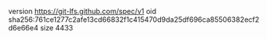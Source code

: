 version https://git-lfs.github.com/spec/v1
oid sha256:761ce1277c2afe13cd66832f1c415470d9da25df696ca85506382ecf2d6e66e4
size 4433

